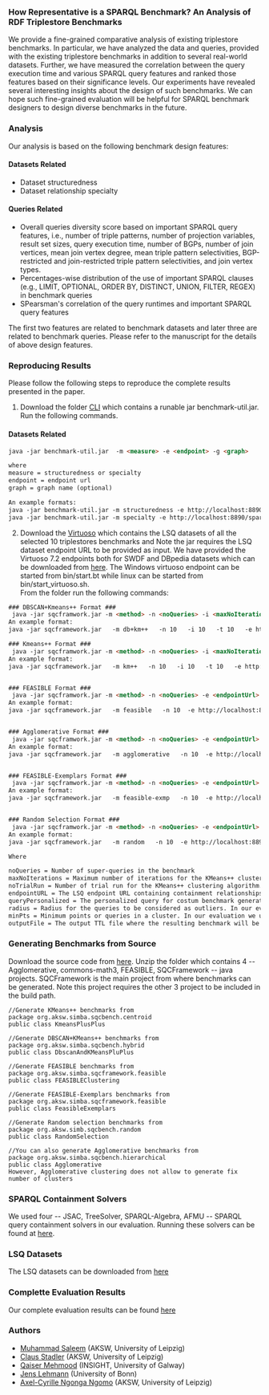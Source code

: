 ### How Representative is a SPARQL Benchmark? An Analysis of RDF Triplestore Benchmarks
We provide a fine-grained comparative analysis of existing triplestore benchmarks. In particular, we have analyzed the data and queries, provided with the existing triplestore benchmarks in addition to several real-world datasets. Further, we have measured the correlation between the query execution time and various SPARQL query features and ranked those features based on their significance levels. Our experiments have revealed  several interesting insights about the design of such benchmarks. We can hope such fine-grained evaluation will be helpful for SPARQL benchmark designers to design diverse benchmarks in the future. 

### Analysis
Our analysis is based on the following benchmark design features: 
#### Datasets Related
* Dataset structuredness
* Dataset relationship specialty
#### Queries Related
* Overall queries diversity score based on important SPARQL query features, i.e., number of triple patterns, number of projection variables, result set sizes, query execution time, number of BGPs, number of join vertices, mean join vertex degree, mean triple pattern selectivities, BGP-restricted and join-restricted triple pattern selectivities, and join vertex types. 
* Percentages-wise distribution of the use of important SPARQL clauses (e.g., LIMIT, OPTIONAL, ORDER BY, DISTINCT,
UNION, FILTER, REGEX) in benchmark queries 
* SPearsman's correlation of the query runtimes and important SPARQL query features

The first two features are related to benchmark datasets and later three are related to benchmark queries. Please refer to the manuscript for the details of above design features. 

### Reproducing Results
Please follow the following steps to reproduce the complete results presented in the paper. 
 1. Download the folder [CLI](https://github.com/AKSW/triplestore-benchmarks/tree/master/cli) which contains a runable jar benchmark-util.jar. Run the following commands. 
 #### Datasets Related
 ```html
 java -jar benchmark-util.jar  -m <measure> -e <endpoint> -g <graph> 

where 
measure = structuredness or specialty
endpoint = endpoint url
graph = graph name (optional)

An example formats: 
java -jar benchmark-util.jar -m structuredness -e http://localhost:8890/sparql
java -jar benchmark-util.jar -m specialty -e http://localhost:8890/sparql -g http://benchmark-eval.aksw.org/feasible
```
 
 2. Download the [Virtuoso](https://hobbitdata.informatik.uni-leipzig.de/benchmarks-data/benchmarks-lsq-results.virtuoso.tar.gz) which contains the LSQ datasets of all the selected 10 triplestores benchmarks and  Note the jar requires the LSQ dataset endpoint URL to be provided as input. We have provided the Virtuoso 7.2 endpoints both for SWDF and DBpedia datasets which can be downloaded from [here](http://hobbitdata.informatik.uni-leipzig.de/sqcframework-lsq-endpoints/). The Windows virtuoso endpoint can be started from bin/start.bt while linux can be started from bin/start_virtuoso.sh.  
From the folder run the following commands: 
```html
### DBSCAN+Kmeans++ Format ### 
 java -jar sqcframwork.jar -m <method> -n <noQueries> -i <maxNoIterations> -t <noTrialRun> -e <endpointUrl> -q <queryPersonalized> -r <radius> -p <minPts> -o <outputFile>
An example format: 
java -jar sqcframework.jar   -m db+km++   -n 10   -i 10   -t 10   -e http://localhost:8890/sparql   -q personalized-query.txt   -r 1   -p 1   -o db+km++-10supqueries-benchmark.ttl

### Kmeans++ Format ### 
 java -jar sqcframwork.jar -m <method> -n <noQueries> -i <maxNoIterations> -t <noTrialRun> -e <endpointUrl> -q <queryPersonalized> -o <outputFile>
An example format: 
java -jar sqcframework.jar   -m km++   -n 10   -i 10   -t 10   -e http://localhost:8890/sparql   -q personalized-query.txt   -o km++-10supqueries-benchmark.ttl


### FEASIBLE Format ### 
 java -jar sqcframwork.jar -m <method> -n <noQueries> -e <endpointUrl> -q <queryPersonalized> -o <outputFile>
An example format: 
java -jar sqcframework.jar   -m feasible   -n 10  -e http://localhost:8890/sparql   -q personalized-query.txt   -o feasible-10supqueries-benchmark.ttl


### Agglomerative Format ### 
 java -jar sqcframwork.jar -m <method> -n <noQueries> -e <endpointUrl> -q <queryPersonalized> -o <outputFile>
An example format: 
java -jar sqcframework.jar   -m agglomerative   -n 10  -e http://localhost:8890/sparql   -q personalized-query.txt   -o agglomerative-10supqueries-benchmark.ttl


### FEASIBLE-Exemplars Format ### 
 java -jar sqcframwork.jar -m <method> -n <noQueries> -e <endpointUrl> -q <queryPersonalized> -o <outputFile>
An example format: 
java -jar sqcframework.jar   -m feasible-exmp   -n 10  -e http://localhost:8890/sparql   -q personalized-query.txt   -o feasible-exmp-10supqueries-benchmark.ttl


### Random Selection Format ### 
 java -jar sqcframwork.jar -m <method> -n <noQueries> -e <endpointUrl> -q <queryPersonalized> -o <outputFile>
An example format: 
java -jar sqcframework.jar   -m random   -n 10  -e http://localhost:8890/sparql   -q personalized-query.txt   -o random-10supqueries-benchmark.ttl

Where

noQueries = Number of super-queries in the benchmark
maxNoIterations = Maximum number of iterations for the KMeans++ clustering algorithm. In our evaluation we used maxNoIterations = 10. 
noTrialRun = Number of trial run for the KMeans++ clustering algorithm. In our evaluation we used noTrialRun = 10.
endpointURL = The LSQ endpoint URL containing containment relationships as well
queryPersonalized = The personalized query for costum benchmark generation
radius = Radius for the queries to be considered as outliers. In our evaluation we used radius = 1
minPts = Minimum points or queries in a cluster. In our evaluation we used min. points = 1
outputFile = The output TTL file where the resulting benchmark will be printed

```
### Generating Benchmarks from Source 
Download the source code from [here](https://github.com/AKSW/sqcframework/blob/master/SQCFramework-src.7z). Unzip the folder which contains 4 -- Agglomerative, commons-math3, FEASIBLE, SQCFramework -- java projects. SQCFramework is the main project from where benchmarks can be generated. Note this project requires the other 3 project to be included in the build path. 
```
//Generate KMeans++ benchmarks from 
package org.aksw.simba.sqcbench.centroid
public class KmeansPlusPlus 

//Generate DBSCAN+KMeans++ benchmarks from 
package org.aksw.simba.sqcbench.hybrid
public class DbscanAndKMeansPluPlus 

//Generate FEASIBLE benchmarks from 
package org.aksw.simba.sqcframework.feasible
public class FEASIBLEClustering 

//Generate FEASIBLE-Exemplars benchmarks from 
package org.aksw.simba.sqcframework.feasible
public class FeasibleExemplars

//Generate Random selection benchmarks from 
package org.aksw.simb.sqcbench.random
public class RandomSelection

//You can also generate Agglomerative benchmarks from 
package org.aksw.simba.sqcbench.hierarchical
public class Agglomerative
However, Agglomerative clustering does not allow to generate fix number of clusters
```
### SPARQL Containment Solvers
We used four -- JSAC, TreeSolver, SPARQL-Algebra, AFMU -- SPARQL query containment solvers in our evaluation. Running these solvers can be found at [here](https://github.com/AKSW/jena-sparql-api/tree/master/benchmarking/sparqlqc-jena3). 
### LSQ Datasets
The LSQ datasets can be downloaded from [here](http://hobbitdata.informatik.uni-leipzig.de/lsq-dumps/)
### Complette Evaluation Results
Our complete evaluation results can be found [here](https://github.com/AKSW/sqcframework/blob/master/SQCFramework-Evaluation-Results.xlsx)
### Authors
  * [Muhammad Saleem](https://sites.google.com/site/saleemsweb/) (AKSW, University of Leipzig) 
  * [Claus Stadler](http://aksw.org/ClausStadler.html) (AKSW, University of Leipzig)
  * [Qaiser Mehmood](https://www.insight-centre.org/users/qaiser-mehmood) (INSIGHT, University of Galway) 
  * [Jens Lehmann](http://jens-lehmann.org/) (University of Bonn)
  * [Axel-Cyrille Ngonga Ngomo](http://aksw.org/AxelNgonga.html) (AKSW, University of Leipzig)
